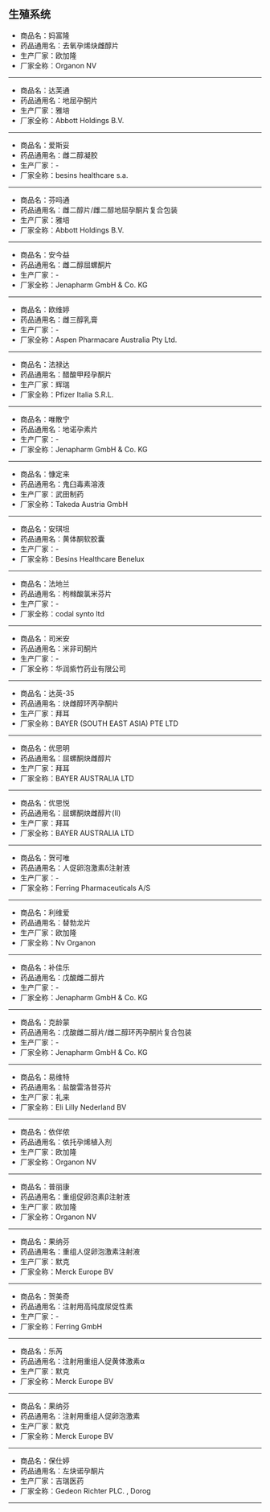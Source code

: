##  生殖系统

- 商品名：妈富隆
- 药品通用名：去氧孕烯炔雌醇片
- 生产厂家：欧加隆
- 厂家全称：Organon NV

---

- 商品名：达芙通
- 药品通用名：地屈孕酮片
- 生产厂家：雅培
- 厂家全称：Abbott Holdings B.V.

---

- 商品名：爱斯妥
- 药品通用名：雌二醇凝胶
- 生产厂家：-
- 厂家全称：besins healthcare s.a.

---

- 商品名：芬吗通
- 药品通用名：雌二醇片/雌二醇地屈孕酮片复合包装
- 生产厂家：雅培
- 厂家全称：Abbott Holdings B.V.

---

- 商品名：安今益
- 药品通用名：雌二醇屈螺酮片
- 生产厂家：-
- 厂家全称：Jenapharm GmbH & Co. KG

---

- 商品名：欧维婷
- 药品通用名：雌三醇乳膏
- 生产厂家：-
- 厂家全称：Aspen Pharmacare Australia Pty Ltd.

---

- 商品名：法禄达
- 药品通用名：醋酸甲羟孕酮片
- 生产厂家：辉瑞
- 厂家全称：Pfizer Italia S.R.L.

---

- 商品名：唯散宁
- 药品通用名：地诺孕素片
- 生产厂家：-
- 厂家全称：Jenapharm GmbH & Co. KG

---

- 商品名：慷定来
- 药品通用名：鬼臼毒素溶液
- 生产厂家：武田制药
- 厂家全称：Takeda Austria GmbH

---

- 商品名：安琪坦
- 药品通用名：黄体酮软胶囊
- 生产厂家：-
- 厂家全称：Besins Healthcare Benelux

---

- 商品名：法地兰
- 药品通用名：枸橼酸氯米芬片
- 生产厂家：-
- 厂家全称：codal synto ltd

---

- 商品名：司米安
- 药品通用名：米非司酮片
- 生产厂家：-
- 厂家全称：华润紫竹药业有限公司

---

- 商品名：达英-35
- 药品通用名：炔雌醇环丙孕酮片
- 生产厂家：拜耳
- 厂家全称：BAYER (SOUTH EAST ASIA) PTE LTD

---

- 商品名：优思明
- 药品通用名：屈螺酮炔雌醇片
- 生产厂家：拜耳
- 厂家全称：BAYER AUSTRALIA LTD

---

- 商品名：优思悦
- 药品通用名：屈螺酮炔雌醇片(Ⅱ)
- 生产厂家：拜耳
- 厂家全称：BAYER AUSTRALIA LTD

---

- 商品名：贺可唯
- 药品通用名：人促卵泡激素δ注射液
- 生产厂家：-
- 厂家全称：Ferring Pharmaceuticals A/S

---

- 商品名：利维爱
- 药品通用名：替勃龙片
- 生产厂家：欧加隆
- 厂家全称：Nv Organon

---

- 商品名：补佳乐
- 药品通用名：戊酸雌二醇片
- 生产厂家：-
- 厂家全称：Jenapharm GmbH & Co. KG

---

- 商品名：克龄蒙
- 药品通用名：戊酸雌二醇片/雌二醇环丙孕酮片复合包装
- 生产厂家：-
- 厂家全称：Jenapharm GmbH & Co. KG

---

- 商品名：易维特
- 药品通用名：盐酸雷洛昔芬片
- 生产厂家：礼来
- 厂家全称：Eli Lilly Nederland BV

---

- 商品名：依伴侬
- 药品通用名：依托孕烯植入剂
- 生产厂家：欧加隆
- 厂家全称：Organon NV

---

- 商品名：普丽康
- 药品通用名：重组促卵泡素β注射液
- 生产厂家：欧加隆
- 厂家全称：Organon NV

---

- 商品名：果纳芬
- 药品通用名：重组人促卵泡激素注射液
- 生产厂家：默克
- 厂家全称：Merck Europe BV

---

- 商品名：贺美奇
- 药品通用名：注射用高纯度尿促性素
- 生产厂家：-
- 厂家全称：Ferring GmbH

---

- 商品名：乐芮
- 药品通用名：注射用重组人促黄体激素α
- 生产厂家：默克
- 厂家全称：Merck Europe BV

---

- 商品名：果纳芬
- 药品通用名：注射用重组人促卵泡激素
- 生产厂家：默克
- 厂家全称：Merck Europe BV

---

- 商品名：保仕婷
- 药品通用名：左炔诺孕酮片
- 生产厂家：吉瑞医药
- 厂家全称：Gedeon Richter PLC. , Dorog

---
